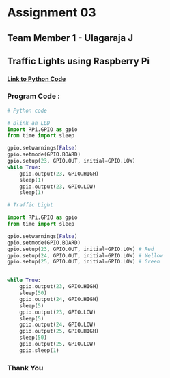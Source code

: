 # Assignment 03

## Team Member 1 - Ulagaraja J

## Traffic Lights using Raspberry Pi

#### [Link to Python Code](./raspberrypi.py)

### Program Code :
```python
# Python code

# Blink an LED
import RPi.GPIO as gpio
from time import sleep 

gpio.setwarnings(False)
gpio.setmode(GPIO.BOARD)
gpio.setup(23, GPIO.OUT, initial=GPIO.LOW)
while True:
    gpio.output(23, GPIO.HIGH) 
    sleep(1) 
    gpio.output(23, GPIO.LOW)
    sleep(1) 

# Traffic Light

import RPi.GPIO as gpio
from time import sleep 

gpio.setwarnings(False)
gpio.setmode(GPIO.BOARD)
gpio.setup(23, GPIO.OUT, initial=GPIO.LOW) # Red
gpio.setup(24, GPIO.OUT, initial=GPIO.LOW) # Yellow
gpio.setup(25, GPIO.OUT, initial=GPIO.LOW) # Green


while True:
    gpio.output(23, GPIO.HIGH) 
    sleep(50)
    gpio.output(24, GPIO.HIGH)
    sleep(5)
    gpio.output(23, GPIO.LOW)
    sleep(5)
    gpio.output(24, GPIO.LOW)
    gpio.output(25, GPIO.HIGH)
    sleep(50)
    gpio.output(25, GPIO.LOW)
    gpio.sleep(1)
```

### Thank You